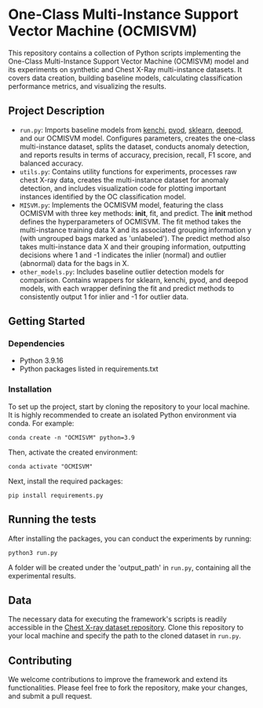 # One-Class Multi-Instance Support Vector Machine (OCMISVM)
This repository contains a collection of Python scripts implementing the One-Class Multi-Instance Support Vector Machine (OCMISVM) model and its experiments on synthetic and Chest X-Ray multi-instance datasets. It covers data creation, building baseline models, calculating classification performance metrics, and visualizing the results.

## Project Description

- `run.py`: Imports baseline models from [kenchi](https://github.com/Y-oHr-N/kenchi), [pyod](https://github.com/yzhao062/pyod), [sklearn](https://scikit-learn.org/stable/), [deepod](https://pypi.org/project/deepod/), and our OCMISVM model. Configures parameters, creates the one-class multi-instance dataset, splits the dataset, conducts anomaly detection, and reports results in terms of accuracy, precision, recall, F1 score, and balanced accuracy.
- `utils.py`: Contains utility functions for experiments, processes raw chest X-ray data, creates the multi-instance dataset for anomaly detection, and includes visualization code for plotting important instances identified by the OC classification model.
- `MISVM.py`: Implements the OCMISVM model, featuring the class OCMISVM with three key methods: __init__, fit, and predict. The __init__ method defines the hyperparameters of OCMISVM. The fit method takes the multi-instance training data X and its associated grouping information y (with ungrouped bags marked as 'unlabeled'). The predict method also takes multi-instance data X and their grouping information, outputting decisions where 1 and -1 indicates the inlier (normal) and outlier (abnormal) data for the bags in X.
- `other_models.py`: Includes baseline outlier detection models for comparison. Contains wrappers for sklearn, kenchi, pyod, and deepod models, with each wrapper defining the fit and predict methods to consistently output 1 for inlier and -1 for outlier data.

## Getting Started
### Dependencies

- Python 3.9.16
- Python packages listed in requirements.txt

### Installation
To set up the project, start by cloning the repository to your local machine. It is highly recommended to create an isolated Python environment via conda. For example:
```
conda create -n "OCMISVM" python=3.9
```

Then, activate the created environment:
```
conda activate "OCMISVM"
```

Next, install the required packages:
```
pip install requirements.py
```

## Running the tests

After installing the packages, you can conduct the experiments by running:

```
python3 run.py
```
A folder will be created under the 'output_path' in `run.py`, containing all the experimental results.

## Data

The necessary data for executing the framework's scripts is readily accessible in the [Chest X-ray dataset repository](https://github.com/ieee8023/covid-chestxray-dataset). Clone this repository to your local machine and specify the path to the cloned dataset in `run.py`.

## Contributing

We welcome contributions to improve the framework and extend its functionalities. Please feel free to fork the repository, make your changes, and submit a pull request.
